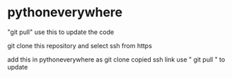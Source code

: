 # pythoneverywhere
"git pull" use this to update the code

git clone this repository and select ssh from https

add this in pythoneverywhere as
git clone copied ssh link 
use " git pull " to update
